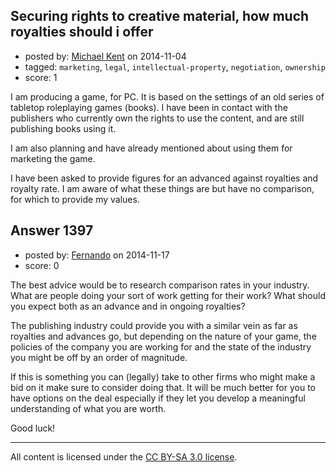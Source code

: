 ## Securing rights to creative material, how much royalties should i offer

- posted by: [Michael Kent](https://stackexchange.com/users/1388642/michael-kent) on 2014-11-04
- tagged: `marketing`, `legal`, `intellectual-property`, `negotiation`, `ownership`
- score: 1

I am producing a game, for PC. It is based on the settings of an old series of tabletop roleplaying games (books). I have been in contact with the publishers who currently own the rights to use the content, and are still publishing books using it.

I am also planning and have already mentioned about using them for marketing the game.

I have been asked to provide figures for an advanced against royalties and royalty rate. I am aware of what these things are but have no comparison, for which to provide my values.


## Answer 1397

- posted by: [Fernando](https://stackexchange.com/users/5092626/fernando) on 2014-11-17
- score: 0

The best advice would be to research comparison rates in your industry. What are people doing your sort of work getting for their work? What should you expect both as an advance and in ongoing royalties?

The publishing industry could provide you with a similar vein as far as royalties and advances go, but depending on the nature of your game, the policies of the company you are working for and the state of the industry you might be off by an order of magnitude.

If this is something you can (legally) take to other firms who might make a bid on it make sure to consider doing that. It will be much better for you to have options on the deal especially if they let you develop a meaningful understanding of what you are worth.

Good luck!



---

All content is licensed under the [CC BY-SA 3.0 license](https://creativecommons.org/licenses/by-sa/3.0/).
